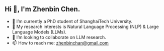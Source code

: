 ## Hi 👋, I'm Zhenbin Chen.

<!--
**BiNLP/BiNLP** is a ✨ _special_ ✨ repository because its `README.md` (this file) appears on your GitHub profile.

Here are some ideas to get you started:
- 🤔 I’m looking for help with 
- 💬 Ask me about ...
- 😄 Pronouns: ...
- ⚡ Fun fact: ...
-->

- 🔭 I’m currently a PhD student of ShanghaiTech University.
- 🌱 My research interests is Natural Language Processing (NLP) & Large Language Models (LLMs).
- 👯 I’m looking to collaborate on LLM research.
- 📫 How to reach me: zhenbinchan@gmail.com


